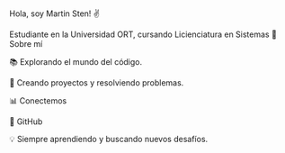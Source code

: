 
Hola, soy Martin Sten! ✌️

Estudiante en la Universidad ORT, cursando Licienciatura en Sistemas
📝 Sobre mí

📚 Explorando el mundo del código.

🔧 Creando proyectos y resolviendo problemas.

📊 Conectemos

📝 GitHub

💡 Siempre aprendiendo y buscando nuevos desafíos.
